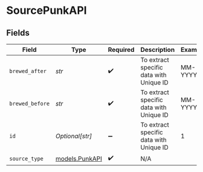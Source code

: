 # SourcePunkAPI


## Fields

| Field                                   | Type                                    | Required                                | Description                             | Example                                 |
| --------------------------------------- | --------------------------------------- | --------------------------------------- | --------------------------------------- | --------------------------------------- |
| `brewed_after`                          | *str*                                   | :heavy_check_mark:                      | To extract specific data with Unique ID | MM-YYYY                                 |
| `brewed_before`                         | *str*                                   | :heavy_check_mark:                      | To extract specific data with Unique ID | MM-YYYY                                 |
| `id`                                    | *Optional[str]*                         | :heavy_minus_sign:                      | To extract specific data with Unique ID | 1                                       |
| `source_type`                           | [models.PunkAPI](../models/punkapi.md)  | :heavy_check_mark:                      | N/A                                     |                                         |